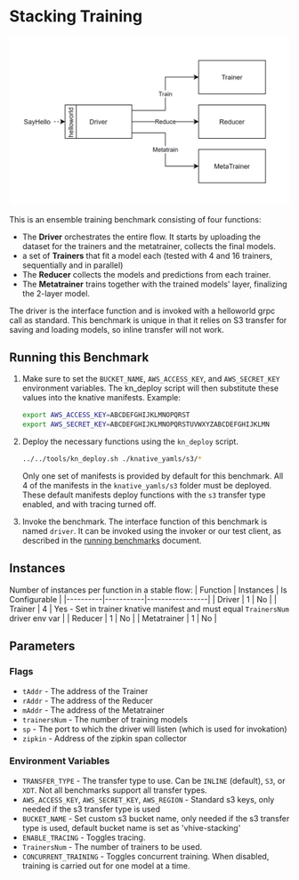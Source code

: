 # Stacking Training
![diagram](diagram.png)

This is an ensemble training benchmark consisting of four functions:
- The **Driver** orchestrates the entire flow. It starts by uploading the dataset for the trainers
 and the metatrainer, collects the final models.
- a set of **Trainers** that fit a model each (tested with 4 and 16 trainers, sequentially and in
parallel)
- The **Reducer** collects the models and predictions from each trainer.
- The **Metatrainer** trains together with the trained models' layer, finalizing the 2-layer model.

The driver is the interface function and is invoked with a helloworld grpc call as standard.
This benchmark is unique in that it relies on S3 transfer for saving and loading models, so inline
transfer will not work.

## Running this Benchmark

1. Make sure to set the `BUCKET_NAME`, `AWS_ACCESS_KEY`, and `AWS_SECRET_KEY` environment variables.
    The kn_deploy script will then substitute these values into the knative manifests.
    Example:
    ```bash               
    export AWS_ACCESS_KEY=ABCDEFGHIJKLMNOPQRST
    export AWS_SECRET_KEY=ABCDEFGHIJKLMNOPQRSTUVWXYZABCDEFGHIJKLMN
    ```

2. Deploy the necessary functions using the `kn_deploy` script.
    ```bash
    ../../tools/kn_deploy.sh ./knative_yamls/s3/*
    ```
    Only one set of manifests is provided by default for this benchmark. All 4 of the manifests in
    the `knative_yamls/s3` folder must be deployed. These default manifests deploy functions with
    the `s3` transfer type enabled, and with tracing turned off.

3. Invoke the benchmark. The interface function of this benchmark is named `driver`. It can be
    invoked using the invoker or our test client, as described in the
    [running benchmarks](/docs/running_benchmarks.md) document.

## Instances
Number of instances per function in a stable flow:
| Function | Instances | Is Configurable |
|----------|-----------|-----------------|
| Driver | 1 | No |
| Trainer | 4 | Yes - Set in trainer knative manifest and must equal `TrainersNum` driver env var |
| Reducer | 1 | No |
| Metatrainer | 1 | No |

## Parameters

### Flags

- `tAddr` - The address of the Trainer
- `rAddr` - The address of the Reducer
- `mAddr` - The address of the Metatrainer
- `trainersNum` - The number of training models
- `sp` - The port to which the driver will listen (which is used for invokation)
- `zipkin` - Address of the zipkin span collector

### Environment Variables

- `TRANSFER_TYPE` - The transfer type to use. Can be `INLINE` (default), `S3`, or `XDT`. Not
all benchmarks support all transfer types.
- `AWS_ACCESS_KEY`, `AWS_SECRET_KEY`, `AWS_REGION` - Standard s3 keys, only needed if the s3
transfer type is used
- `BUCKET_NAME` - Set custom s3 bucket name, only needed if the s3 transfer type is used,
default bucket name is set as 'vhive-stacking'
- `ENABLE_TRACING` - Toggles tracing.
- `TrainersNum` - The number of trainers to be used.
- `CONCURRENT_TRAINING` - Toggles concurrent training. When disabled, training is carried out for
one model at a time.
